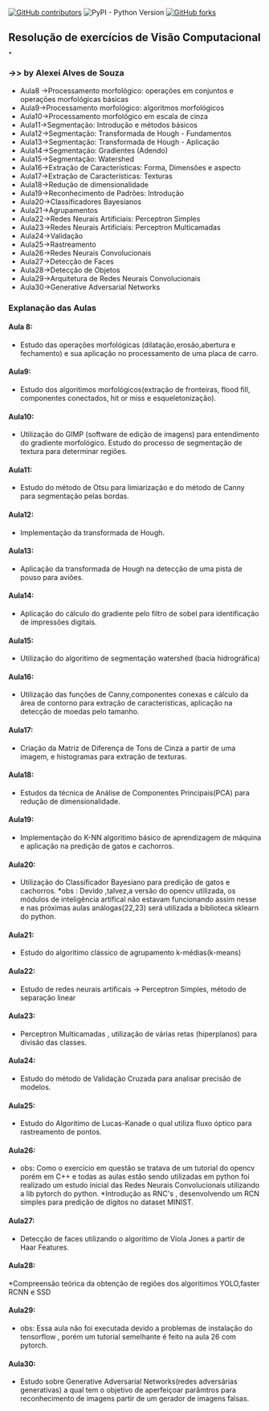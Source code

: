 [![GitHub contributors](https://img.shields.io/github/contributors/AlexeiAS/AulasVC?color=green)](https://github.com/AlexeiAS/AulasVC/graphs/contributors)
![PyPI - Python Version](https://img.shields.io/pypi/pyversions/Django?color=green)
[![GitHub forks](https://img.shields.io/github/forks/AlexeiAS/AulasVC?logoColor=green&style=social)](https://github.com/AlexeiAS/AulasVC/network/members)


## Resolução de exercícios de Visão Computacional .
### ->> by Alexei Alves de Souza

* Aula8 ->Processamento morfológico: operações em conjuntos e operações morfológicas básicas
* Aula9->Processamento morfológico: algoritmos morfológicos
* Aula10->Processamento morfológico em escala de cinza
* Aula11->Segmentação: Introdução e métodos básicos
* Aula12->Segmentação: Transformada de Hough - Fundamentos
* Aula13->Segmentação: Transformada de Hough - Aplicação
* Aula14->Segmentação: Gradientes (Adendo)
* Aula15->Segmentação: Watershed
* Aula16->Extração de Características: Forma, Dimensões e aspecto
* Aula17->Extração de Características: Texturas
* Aula18->Redução de dimensionalidade
* Aula19->Reconhecimento de Padrões: Introdução 
* Aula20->Classificadores Bayesianos
* Aula21->Agrupamentos
* Aula22->Redes Neurais Artificiais: Perceptron Simples 
* Aula23->Redes Neurais Artificiais: Perceptron Multicamadas
* Aula24->Validação
* Aula25->Rastreamento 
* Aula26->Redes Neurais Convolucionais
* Aula27->Detecção de Faces 
* Aula28->Detecção de Objetos
* Aula29->Arquitetura de Redes Neurais Convolucionais
* Aula30->Generative Adversarial Networks 

### Explanação das Aulas
#### Aula 8:
* Estudo das operações morfológicas (dilatação,erosão,abertura e fechamento)  e sua aplicação no
processamento de uma placa de carro.
#### Aula9:
* Estudo dos algoritimos morfológicos(extração de fronteiras, flood fill, componentes conectados,
hit or miss e esqueletonização).

#### Aula10:
* Utilização do GIMP (software de edição de imagens) para entendimento do gradiente morfológico. 
Estudo do processo de segmentação de textura para determinar regiões.

#### Aula11:
* Estudo do método de Otsu para limiarização e do método de Canny para segmentação pelas bordas.

#### Aula12:
* Implementação da transformada de Hough.

#### Aula13:
* Aplicação da transformada de Hough na detecção de uma pista de pouso para aviões.

#### Aula14:
* Aplicação do cálculo do gradiente pelo filtro de sobel para identificação de impressões digitais.

#### Aula15:
* Utilização do algoritimo de segmentação watershed (bacia hidrográfica)

#### Aula16:
* Utilização das funções de Canny,componentes conexas e cálculo da área de contorno para extração de características, 
aplicação na detecção de moedas pelo tamanho.

#### Aula17:
* Criação da Matriz de Diferença de Tons de Cinza a partir de uma imagem, e histogramas para extração de texturas.

#### Aula18:
* Estudos da técnica de Análise de Componentes Principais(PCA) para redução de dimensionalidade.

#### Aula19:
* Implementação do K-NN algoritimo básico de aprendizagem de máquina e aplicação na predição de gatos e cachorros.

#### Aula20:
* Utilização do Classificador Bayesiano para predição de gatos e cachorros.
*obs : Devido ,talvez,a versão do opencv utilizada, os módulos de inteligência artifical não estavam funcionando 
assim nesse e nas próximas aulas análogas(22,23) será utilizada a biblioteca sklearn do python.

#### Aula21:
* Estudo do algoritimo clássico de agrupamento k-médias(k-means)

#### Aula22:
* Estudo de redes neurais artificais -> Perceptron Simples, método de separação linear

#### Aula23:
* Perceptron Multicamadas , utilização de várias retas (hiperplanos) para divisão das classes.

#### Aula24:
* Estudo do método de Validação Cruzada para analisar precisão de modelos.

#### Aula25:
* Estudo do Algoritimo de Lucas-Kanade o qual utiliza fluxo óptico para rastreamento de pontos.

#### Aula26:
* obs: Como o exercício em questão se tratava de um tutorial do opencv porém em C++ e todas as aulas estão sendo 
utilizadas em python foi realizado um estudo inicial das Redes Neurais Convolucionais utilizando a lib pytorch do python.
*Introdução as RNC's , desenvolvendo um RCN simples para predição de dígitos no dataset MINIST.

#### Aula27:
* Detecção de faces utilizando o algoritimo de Viola Jones a partir de Haar Features.

#### Aula28:
*Compreensão teórica da obtenção de regiões dos algoritimos YOLO,faster RCNN  e SSD

#### Aula29:
* obs: Essa aula não foi executada devido a problemas de instalação do tensorflow , porém um tutorial semelhante é feito na aula 26 
com pytorch.

#### Aula30:
* Estudo sobre Generative Adversarial Networks(redes adversárias generativas) a qual tem o objetivo de aperfeiçoar parâmtros para 
reconhecimento de imagens partir de um gerador de imagens falsas.
